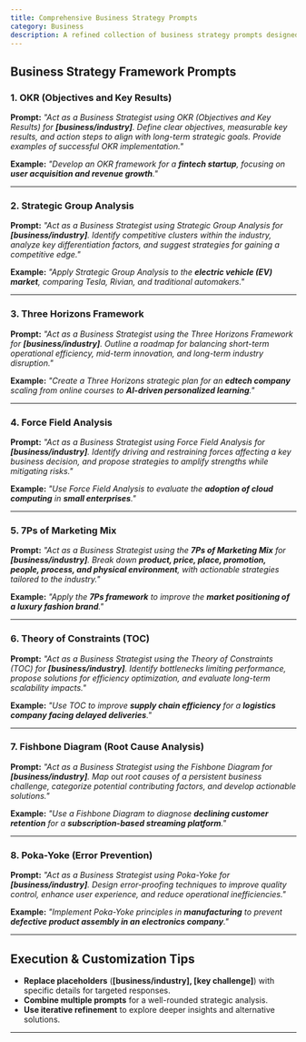 ```yaml
---
title: Comprehensive Business Strategy Prompts  
category: Business
description: A refined collection of business strategy prompts designed to guide industry analysis, competitive differentiation, operational efficiency, and innovation.
---
```

## **Business Strategy Framework Prompts**

### **1. OKR (Objectives and Key Results)**

**Prompt:**
*"Act as a Business Strategist using OKR (Objectives and Key Results) for **[business/industry]**. Define clear objectives, measurable key results, and action steps to align with long-term strategic goals. Provide examples of successful OKR implementation."*

**Example:**
*"Develop an OKR framework for a **fintech startup**, focusing on **user acquisition and revenue growth**."*

---

### **2. Strategic Group Analysis**

**Prompt:**
*"Act as a Business Strategist using Strategic Group Analysis for **[business/industry]**. Identify competitive clusters within the industry, analyze key differentiation factors, and suggest strategies for gaining a competitive edge."*

**Example:**
*"Apply Strategic Group Analysis to the **electric vehicle (EV) market**, comparing Tesla, Rivian, and traditional automakers."*

---

### **3. Three Horizons Framework**

**Prompt:**
*"Act as a Business Strategist using the Three Horizons Framework for **[business/industry]**. Outline a roadmap for balancing short-term operational efficiency, mid-term innovation, and long-term industry disruption."*

**Example:**
*"Create a Three Horizons strategic plan for an **edtech company** scaling from online courses to **AI-driven personalized learning**."*

---

### **4. Force Field Analysis**

**Prompt:**
*"Act as a Business Strategist using Force Field Analysis for **[business/industry]**. Identify driving and restraining forces affecting a key business decision, and propose strategies to amplify strengths while mitigating risks."*

**Example:**
*"Use Force Field Analysis to evaluate the **adoption of cloud computing** in **small enterprises**."*

---

### **5. 7Ps of Marketing Mix**

**Prompt:**
*"Act as a Business Strategist using the **7Ps of Marketing Mix** for **[business/industry]**. Break down **product, price, place, promotion, people, process, and physical environment**, with actionable strategies tailored to the industry."*

**Example:**
*"Apply the **7Ps framework** to improve the **market positioning of a luxury fashion brand**."*

---

### **6. Theory of Constraints (TOC)**

**Prompt:**
*"Act as a Business Strategist using the Theory of Constraints (TOC) for **[business/industry]**. Identify bottlenecks limiting performance, propose solutions for efficiency optimization, and evaluate long-term scalability impacts."*

**Example:**
*"Use TOC to improve **supply chain efficiency** for a **logistics company facing delayed deliveries**."*

---

### **7. Fishbone Diagram (Root Cause Analysis)**

**Prompt:**
*"Act as a Business Strategist using the Fishbone Diagram for **[business/industry]**. Map out root causes of a persistent business challenge, categorize potential contributing factors, and develop actionable solutions."*

**Example:**
*"Use a Fishbone Diagram to diagnose **declining customer retention** for a **subscription-based streaming platform**."*

---

### **8. Poka-Yoke (Error Prevention)**

**Prompt:**
*"Act as a Business Strategist using Poka-Yoke for **[business/industry]**. Design error-proofing techniques to improve quality control, enhance user experience, and reduce operational inefficiencies."*

**Example:**
*"Implement Poka-Yoke principles in **manufacturing** to prevent **defective product assembly in an electronics company**."*

---

## **Execution & Customization Tips**

- **Replace placeholders** (**[business/industry], [key challenge]**) with specific details for targeted responses.
- **Combine multiple prompts** for a well-rounded strategic analysis.
- **Use iterative refinement** to explore deeper insights and alternative solutions.

---
